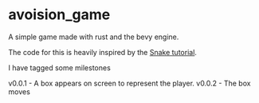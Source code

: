 # avoision_game
A simple game made with rust and the bevy engine. 

The code for this is heavily inspired by the [Snake tutorial](https://mbuffett.com/posts/bevy-snake-tutorial/).

I have tagged some milestones

v0.0.1 - A box appears on screen to represent the player.
v0.0.2 - The box moves